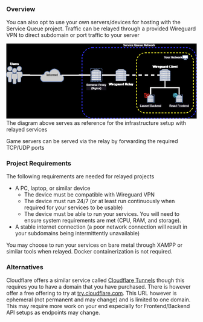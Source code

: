 ### Overview
You can also opt to use your own servers/devices for hosting with the Service Queue project. Traffic can be relayed through a provided Wireguard VPN to direct subdomain or port traffic to your server

![Service Queue Relayed.drawio.png](_resources/Relayed%20Services/9424cf6e95838d18b4c2a4a5de25bae8_MD5.jpg)
The diagram above serves as reference for the infrastructure setup with relayed services

Game servers can be served via the relay by forwarding the required TCP/UDP ports

### Project Requirements
The following requirements are needed for relayed projects
- A PC, laptop, or similar device
  - The device must be compatible with Wireguard VPN
  - The device must run 24/7 (or at least run continuously when required for your services to be usable)
  - The device must be able to run your services. You will need to ensure system requirements are met (CPU, RAM, and storage).
- A stable internet connection (a poor network connection will result in your subdomains being intermittently unavailable)

You may choose to run your services on bare metal through XAMPP or similar tools when relayed. Docker containerization is not required.

### Alternatives

Cloudflare offers a similar service called [Cloudflare Tunnels](https://www.cloudflare.com/products/tunnel/) though this requires you to have a domain that you have purchased. There is however offer a free offering to try at [try.cloudflare.com](https://try.cloudflare.com/). This URL however is ephemeral (not permanent and may change) and is limited to one domain. This may require more work on your end especially for Frontend/Backend API setups as endpoints may change.
